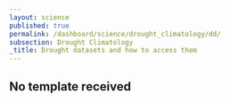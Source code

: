 ```yaml
---
layout: science
published: true
permalink: /dashboard/science/drought_climatology/dd/
subsection: Drought Climatology
_title: Drought datasets and how to access them
---
```

## No template received

